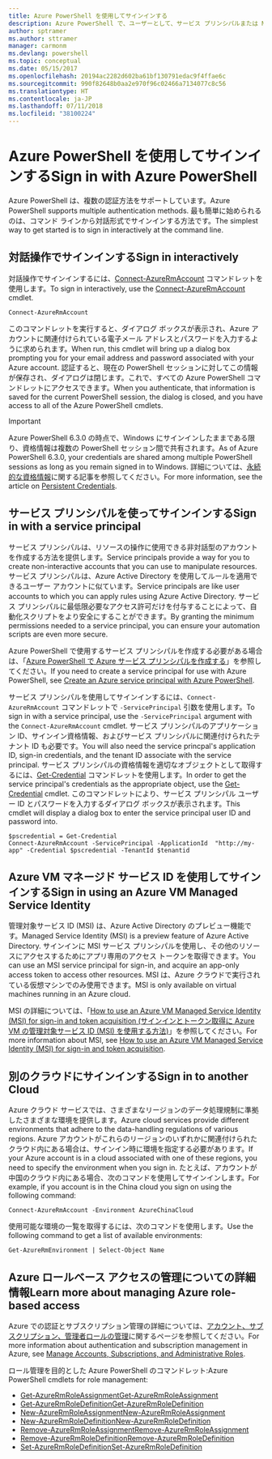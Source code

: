 ```yaml
---
title: Azure PowerShell を使用してサインインする
description: Azure PowerShell で、ユーザーとして、サービス プリンシパルまたは MSI を使用してサインインする方法。
author: sptramer
ms.author: sttramer
manager: carmonm
ms.devlang: powershell
ms.topic: conceptual
ms.date: 05/15/2017
ms.openlocfilehash: 20194ac2282d602ba61bf130791edac9f4ffae6c
ms.sourcegitcommit: 990f82648b0aa2e970f96c02466a7134077c8c56
ms.translationtype: HT
ms.contentlocale: ja-JP
ms.lasthandoff: 07/11/2018
ms.locfileid: "38100224"
---
```

# <a name="sign-in-with-azure-powershell"></a><span data-ttu-id="d0eb6-103">Azure PowerShell を使用してサインインする</span><span class="sxs-lookup"><span data-stu-id="d0eb6-103">Sign in with Azure PowerShell</span></span>

<span data-ttu-id="d0eb6-104">Azure PowerShell は、複数の認証方法をサポートしています。</span><span class="sxs-lookup"><span data-stu-id="d0eb6-104">Azure PowerShell supports multiple authentication methods.</span></span> <span data-ttu-id="d0eb6-105">最も簡単に始められるのは、コマンド ラインから対話形式でサインインする方法です。</span><span class="sxs-lookup"><span data-stu-id="d0eb6-105">The simplest way to get started is to sign in interactively at the command line.</span></span>

## <a name="sign-in-interactively"></a><span data-ttu-id="d0eb6-106">対話操作でサインインする</span><span class="sxs-lookup"><span data-stu-id="d0eb6-106">Sign in interactively</span></span>

<span data-ttu-id="d0eb6-107">対話操作でサインインするには、[Connect-AzureRmAccount](/powershell/module/azurerm.profile/connect-azurermaccount) コマンドレットを使用します。</span><span class="sxs-lookup"><span data-stu-id="d0eb6-107">To sign in interactively, use the [Connect-AzureRmAccount](/powershell/module/azurerm.profile/connect-azurermaccount) cmdlet.</span></span>

```azurepowershell
Connect-AzureRmAccount
```

<span data-ttu-id="d0eb6-108">このコマンドレットを実行すると、ダイアログ ボックスが表示され、Azure アカウントに関連付けられている電子メール アドレスとパスワードを入力するように求められます。</span><span class="sxs-lookup"><span data-stu-id="d0eb6-108">When run, this cmdlet will bring up a dialog box prompting you for your email address and password associated with your Azure account.</span></span> <span data-ttu-id="d0eb6-109">認証すると、現在の PowerShell セッションに対してこの情報が保存され、ダイアログは閉じます。これで、すべての Azure PowerShell コマンドレットにアクセスできます。</span><span class="sxs-lookup"><span data-stu-id="d0eb6-109">When you authenticate, that information is saved for the current PowerShell session, the dialog is closed, and you have access to all of the Azure PowerShell cmdlets.</span></span>

> [!IMPORTANT]
> <span data-ttu-id="d0eb6-110">Azure PowerShell 6.3.0 の時点で、Windows にサインインしたままである限り、資格情報は複数の PowerShell セッション間で共有されます。</span><span class="sxs-lookup"><span data-stu-id="d0eb6-110">As of Azure PowerShell 6.3.0, your credentials are shared among multiple PowerShell sessions as long as you remain signed in to Windows.</span></span> <span data-ttu-id="d0eb6-111">詳細については、[永続的な資格情報](context-persistence.md)に関する記事を参照してください。</span><span class="sxs-lookup"><span data-stu-id="d0eb6-111">For more information, see the article on [Persistent Credentials](context-persistence.md).</span></span>

## <a name="sign-in-with-a-service-principal"></a><span data-ttu-id="d0eb6-112">サービス プリンシパルを使ってサインインする</span><span class="sxs-lookup"><span data-stu-id="d0eb6-112">Sign in with a service principal</span></span>

<span data-ttu-id="d0eb6-113">サービス プリンシパルは、リソースの操作に使用できる非対話型のアカウントを作成する方法を提供します。</span><span class="sxs-lookup"><span data-stu-id="d0eb6-113">Service principals provide a way for you to create non-interactive accounts that you can use to manipulate resources.</span></span> <span data-ttu-id="d0eb6-114">サービス プリンシパルは、Azure Active Directory を使用してルールを適用できるユーザー アカウントに似ています。</span><span class="sxs-lookup"><span data-stu-id="d0eb6-114">Service principals are like user accounts to which you can apply rules using Azure Active Directory.</span></span> <span data-ttu-id="d0eb6-115">サービス プリンシパルに最低限必要なアクセス許可だけを付与することによって、自動化スクリプトをより安全にすることができます。</span><span class="sxs-lookup"><span data-stu-id="d0eb6-115">By granting the minimum permissions needed to a service principal, you can ensure your automation scripts are even more secure.</span></span>

<span data-ttu-id="d0eb6-116">Azure PowerShell で使用するサービス プリンシパルを作成する必要がある場合は、「[Azure PowerShell で Azure サービス プリンシパルを作成する](create-azure-service-principal-azureps.md)」を参照してください。</span><span class="sxs-lookup"><span data-stu-id="d0eb6-116">If you need to create a service principal for use with Azure PowerShell, see [Create an Azure service principal with Azure PowerShell](create-azure-service-principal-azureps.md).</span></span>

<span data-ttu-id="d0eb6-117">サービス プリンシパルを使用してサインインするには、`Connect-AzureRmAccount` コマンドレットで `-ServicePrincipal` 引数を使用します。</span><span class="sxs-lookup"><span data-stu-id="d0eb6-117">To sign in with a service principal, use the `-ServicePrincipal` argument with the `Connect-AzureRmAccount` cmdlet.</span></span> <span data-ttu-id="d0eb6-118">サービス プリンシパルのアプリケーション ID、サインイン資格情報、およびサービス プリンシパルに関連付けられたテナント ID も必要です。</span><span class="sxs-lookup"><span data-stu-id="d0eb6-118">You will also need the service princpal's application ID, sign-in credentials, and the tenant ID associate with the service principal.</span></span> <span data-ttu-id="d0eb6-119">サービス プリンシパルの資格情報を適切なオブジェクトとして取得するには、[Get-Credential](/powershell/module/microsoft.powershell.security/get-credential) コマンドレットを使用します。</span><span class="sxs-lookup"><span data-stu-id="d0eb6-119">In order to get the service principal's credentials as the appropriate object, use the [Get-Credential](/powershell/module/microsoft.powershell.security/get-credential) cmdlet.</span></span> <span data-ttu-id="d0eb6-120">このコマンドレットにより、サービス プリンシパル ユーザー ID とパスワードを入力するダイアログ ボックスが表示されます。</span><span class="sxs-lookup"><span data-stu-id="d0eb6-120">This cmdlet will display a dialog box to enter the service principal user ID and password into.</span></span>

```azurepowershell-interactive
$pscredential = Get-Credential
Connect-AzureRmAccount -ServicePrincipal -ApplicationId  "http://my-app" -Credential $pscredential -TenantId $tenantid
```

## <a name="sign-in-using-an-azure-vm-managed-service-identity"></a><span data-ttu-id="d0eb6-121">Azure VM マネージド サービス ID を使用してサインインする</span><span class="sxs-lookup"><span data-stu-id="d0eb6-121">Sign in using an Azure VM Managed Service Identity</span></span>

<span data-ttu-id="d0eb6-122">管理対象サービス ID (MSI) は、Azure Active Directory のプレビュー機能です。</span><span class="sxs-lookup"><span data-stu-id="d0eb6-122">Managed Service Identity (MSI) is a preview feature of Azure Active Directory.</span></span> <span data-ttu-id="d0eb6-123">サインインに MSI サービス プリンシパルを使用し、その他のリソースにアクセスするためにアプリ専用のアクセス トークンを取得できます。</span><span class="sxs-lookup"><span data-stu-id="d0eb6-123">You can use an MSI service principal for sign-in, and acquire an app-only access token to access other resources.</span></span> <span data-ttu-id="d0eb6-124">MSI は、Azure クラウドで実行されている仮想マシンでのみ使用できます。</span><span class="sxs-lookup"><span data-stu-id="d0eb6-124">MSI is only available on virtual machines running in an Azure cloud.</span></span>

<span data-ttu-id="d0eb6-125">MSI の詳細については、「[How to use an Azure VM Managed Service Identity (MSI) for sign-in and token acquisition (サインインとトークン取得に Azure VM の管理対象サービス ID (MSI) を使用する方法)](/azure/active-directory/msi-how-to-get-access-token-using-msi)」を参照してください。</span><span class="sxs-lookup"><span data-stu-id="d0eb6-125">For more information about MSI, see [How to use an Azure VM Managed Service Identity (MSI) for sign-in and token acquisition](/azure/active-directory/msi-how-to-get-access-token-using-msi).</span></span>

## <a name="sign-in-to-another-cloud"></a><span data-ttu-id="d0eb6-126">別のクラウドにサインインする</span><span class="sxs-lookup"><span data-stu-id="d0eb6-126">Sign in to another Cloud</span></span>

<span data-ttu-id="d0eb6-127">Azure クラウド サービスでは、さまざまなリージョンのデータ処理規制に準拠したさまざまな環境を提供します。</span><span class="sxs-lookup"><span data-stu-id="d0eb6-127">Azure cloud services provide different environments that adhere to the data-handling regulations of various regions.</span></span> <span data-ttu-id="d0eb6-128">Azure アカウントがこれらのリージョンのいずれかに関連付けられたクラウド内にある場合は、サインイン時に環境を指定する必要があります。</span><span class="sxs-lookup"><span data-stu-id="d0eb6-128">If your Azure account is in a cloud associated with one of these regions, you need to specify the environment when you sign in.</span></span> <span data-ttu-id="d0eb6-129">たとえば、アカウントが中国のクラウド内にある場合、次のコマンドを使用してサインインします。</span><span class="sxs-lookup"><span data-stu-id="d0eb6-129">For example, if you account is in the China cloud you sign on using the following command:</span></span>

```azurepowershell-interactive
Connect-AzureRmAccount -Environment AzureChinaCloud
```

<span data-ttu-id="d0eb6-130">使用可能な環境の一覧を取得するには、次のコマンドを使用します。</span><span class="sxs-lookup"><span data-stu-id="d0eb6-130">Use the following command to get a list of available environments:</span></span>

```azurepowershell-interactive
Get-AzureRmEnvironment | Select-Object Name
```

## <a name="learn-more-about-managing-azure-role-based-access"></a><span data-ttu-id="d0eb6-131">Azure ロールベース アクセスの管理についての詳細情報</span><span class="sxs-lookup"><span data-stu-id="d0eb6-131">Learn more about managing Azure role-based access</span></span>

<span data-ttu-id="d0eb6-132">Azure での認証とサブスクリプション管理の詳細については、[アカウント、サブスクリプション、管理者ロールの管理](/azure/active-directory/role-based-access-control-configure)に関するページを参照してください。</span><span class="sxs-lookup"><span data-stu-id="d0eb6-132">For more information about authentication and subscription management in Azure, see [Manage Accounts, Subscriptions, and Administrative Roles](/azure/active-directory/role-based-access-control-configure).</span></span>

<span data-ttu-id="d0eb6-133">ロール管理を目的とした Azure PowerShell のコマンドレット:</span><span class="sxs-lookup"><span data-stu-id="d0eb6-133">Azure PowerShell cmdlets for role management:</span></span>

* [<span data-ttu-id="d0eb6-134">Get-AzureRmRoleAssignment</span><span class="sxs-lookup"><span data-stu-id="d0eb6-134">Get-AzureRmRoleAssignment</span></span>](/powershell/module/AzureRM.Resources/Get-AzureRmRoleAssignment)
* [<span data-ttu-id="d0eb6-135">Get-AzureRmRoleDefinition</span><span class="sxs-lookup"><span data-stu-id="d0eb6-135">Get-AzureRmRoleDefinition</span></span>](/powershell/module/AzureRM.Resources/Get-AzureRmRoleDefinition)
* [<span data-ttu-id="d0eb6-136">New-AzureRmRoleAssignment</span><span class="sxs-lookup"><span data-stu-id="d0eb6-136">New-AzureRmRoleAssignment</span></span>](/powershell/module/AzureRM.Resources/New-AzureRmRoleAssignment)
* [<span data-ttu-id="d0eb6-137">New-AzureRmRoleDefinition</span><span class="sxs-lookup"><span data-stu-id="d0eb6-137">New-AzureRmRoleDefinition</span></span>](/powershell/module/AzureRM.Resources/New-AzureRmRoleDefinition)
* [<span data-ttu-id="d0eb6-138">Remove-AzureRmRoleAssignment</span><span class="sxs-lookup"><span data-stu-id="d0eb6-138">Remove-AzureRmRoleAssignment</span></span>](/powershell/module/AzureRM.Resources/Remove-AzureRmRoleAssignment)
* [<span data-ttu-id="d0eb6-139">Remove-AzureRmRoleDefinition</span><span class="sxs-lookup"><span data-stu-id="d0eb6-139">Remove-AzureRmRoleDefinition</span></span>](/powershell/module/AzureRM.Resources/Remove-AzureRmRoleDefinition)
* [<span data-ttu-id="d0eb6-140">Set-AzureRmRoleDefinition</span><span class="sxs-lookup"><span data-stu-id="d0eb6-140">Set-AzureRmRoleDefinition</span></span>](/powershell/moduel/AzureRM.Resources/Set-AzureRmRoleDefinition)
